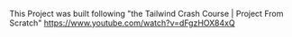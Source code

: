 This Project was built following "the Tailwind Crash Course | Project From Scratch" 
https://www.youtube.com/watch?v=dFgzHOX84xQ